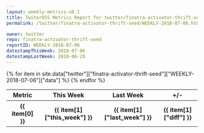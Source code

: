 ```yaml
---
layout: weekly-metrics-v0.1
title: TwiterOSS Metrics Report for twitter/finatra-activator-thrift-seed | WEEKLY-2018-07-06 | 2018-07-06
permalink: /twitter/finatra-activator-thrift-seed/WEEKLY-2018-07-06.html

owner: twitter
repo: finatra-activator-thrift-seed
reportID: WEEKLY-2018-07-06
datestampThisWeek: 2018-07-06
datestampLastWeek: 2018-06-29
---
```


<table style="width: 100%">
    <tr>
        <th>Metric</th>
        <th>This Week</th>
        <th>Last Week</th>
        <th>+/-</th>
    </tr>
    {% for item in site.data["twitter"]["finatra-activator-thrift-seed"]["WEEKLY-2018-07-06"]["data"] %}
    <tr>
        <th>{{ item[0] }}</th>
        <th>{{ item[1]["this_week"] }}</th>
        <th>{{ item[1]["last_week"] }}</th>
        <th>{{ item[1]["diff"] }}</th>
    </tr>
    {% endfor %}
</table>

